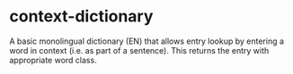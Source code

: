# context-dictionary
A basic monolingual dictionary (EN) that allows entry lookup by entering a word in context (i.e. as part of a sentence). This returns the entry with appropriate word class.
